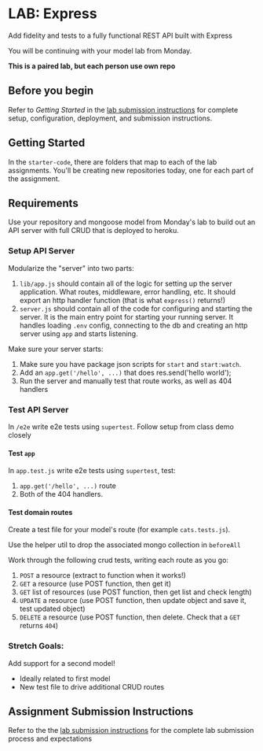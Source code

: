 # LAB: Express

Add fidelity and tests to a fully functional REST API built with Express

You will be continuing with your model lab from Monday.

**This is a paired lab, but each person use own repo**

## Before you begin
Refer to *Getting Started*  in the [lab submission instructions](../../../reference/submission-instructions/labs/README.md) for complete setup, configuration, deployment, and submission instructions.

## Getting Started

In the `starter-code`, there are folders that map to each of the lab assignments. You'll be creating new repositories today, one for each part of the assignment.

## Requirements

Use your repository and mongoose model from Monday's lab to build out 
an API server with full CRUD that is deployed to heroku.

### Setup API Server

Modularize the "server" into two parts:

1. `lib/app.js` should contain all of the logic for setting up the server application. What routes, middleware, error handling, etc. It should export an http handler function (that is what `express()` returns!)
1. `server.js` should contain all of the code for configuring and starting the server. It is the main entry point for starting your running server. It handles loading `.env` config, connecting to the db and creating an http server using `app` and starts listening.

Make sure your server starts:
1. Make sure you have package json scripts for `start` and `start:watch`.
1. Add an `app.get('/hello', ...)` that does res.send('hello world');
1. Run the server and manually test that route works, as well as 404 handlers

### Test API Server

In `/e2e` write e2e tests using `supertest`. Follow setup from class demo closely

#### Test `app`

In `app.test.js` write e2e tests using `supertest`, test:
1. `app.get('/hello', ...)` route
1. Both of the 404 handlers.

#### Test domain routes

Create a test file for your model's route (for example `cats.tests.js`).

Use the helper util to drop the associated mongo collection in `beforeAll`

Work through the following crud tests, writing each route as you go:
1. `POST` a resource (extract to function when it works!) 
1. `GET` a resource (use POST function, then get it)
1. `GET` list of resources (use POST function, then get list and check length)
1. `UPDATE` a resource (use POST function, then update object and save it, test updated object)
1. `DELETE` a resource (use POST function, then delete. Check that a `GET` returns `404`)

### Stretch Goals:

Add support for a second model!
* Ideally related to first model
* New test file to drive additional CRUD routes

## Assignment Submission Instructions
Refer to the the [lab submission instructions](../../../reference/submission-instructions/labs/README.md) for the complete lab submission process and expectations
